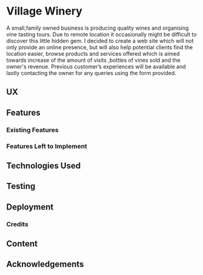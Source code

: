 # Village Winery 
A small,family owned business is producing quality wines and organising vine tasting tours. 
Due to remote location it occasionally might be difficult to discover this little hidden gem.
I decided to create a web site which will not only provide an online presence,
but will also help potential clients find the location easier, 
browse products and services offered which is aimed towards increase of the amount of visits
,bottles of vines sold and the owner's revenue. 
Previous customer’s experiences will be available 
and lastly contacting the owner for any queries using the form provided. 
## UX



## Features

### Existing Features

### Features Left to Implement

## Technologies Used 

## Testing

## Deployment

### Credits 

## Content

## Acknowledgements
